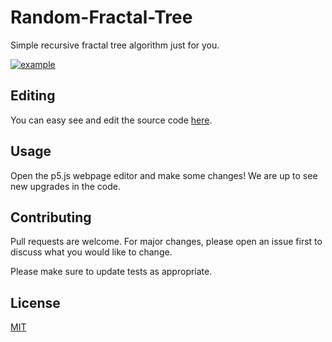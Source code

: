 # Random-Fractal-Tree
Simple recursive fractal tree algorithm just for you.

[![example](https://raw.githubusercontent.com/CatalaHD/Random-Fractal-Tree/master/examples/myTree.png)](https://catalahd.github.io/Random-Fractal-Tree/)

## Editing

You can easy see and edit the source code [here](https://editor.p5js.org/thecatalahd/sketches/eJ9yQ0hKc).

## Usage

Open the p5.js webpage editor and make some changes! We are up to see new upgrades in the code.

## Contributing

Pull requests are welcome. For major changes, please open an issue first to discuss what you would like to change.

Please make sure to update tests as appropriate.

## License

[MIT](https://github.com/CatalaHD/Random-Fractal-Tree/blob/master/LICENSE)

